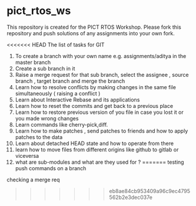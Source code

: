# pict_rtos_ws

This repository is created for the PICT RTOS Workshop. Please fork this repository and push solutions of any assignments into your own fork.

<<<<<<< HEAD
The list of tasks for GIT
1. To create a branch with your own name e.g. assignments/aditya in the master branch
2. Create a sub branch in it 
3. Raise a merge request for that sub branch, select the assignee , source branch , target branch and merge the branch
4. Learn how to resolve conflicts by making changes in the same file simultaneously ( raising a conflict )
5. Learn about Interactive Rebase and its applications
6. Learn how to reset the commits and get back to a previous place 
7. Learn how to restore previous version of you file in case you lost it or you made wrong changes 
8. Learn commands like cherry-pick,diff.
9. Learn how to make patches , send patches to friends and how to apply patches to the data
10. Learn about detached HEAD state and how to operate from there
11. learn how to move files from different origins like github to gitlab or viceversa
12. what are sub-modules and what are they used for ?
=======
testing push commands on a branch

checking a merge req
>>>>>>> eb8ae84cb953409a96c9ec4795562b2e3dec037e
